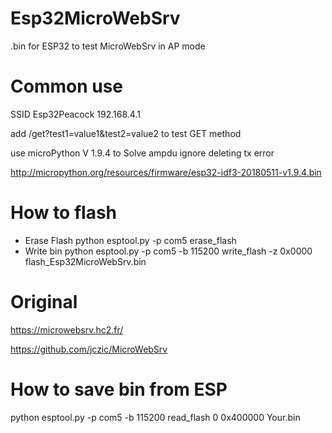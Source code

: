 # Esp32MicroWebSrv

.bin for ESP32 to test MicroWebSrv in AP mode 

# Common use

SSID Esp32Peacock
192.168.4.1

add /get?test1=value1&test2=value2 to test GET method

use microPython V 1.9.4 to Solve ampdu ignore deleting tx error

http://micropython.org/resources/firmware/esp32-idf3-20180511-v1.9.4.bin

# How to flash
- Erase Flash
python esptool.py -p com5 erase_flash
- Write bin
python esptool.py -p com5 -b 115200 write_flash -z  0x0000 flash_Esp32MicroWebSrv.bin

# Original

https://microwebsrv.hc2.fr/

https://github.com/jczic/MicroWebSrv


# How to save bin from ESP
python esptool.py -p com5 -b 115200 read_flash 0 0x400000 Your.bin




